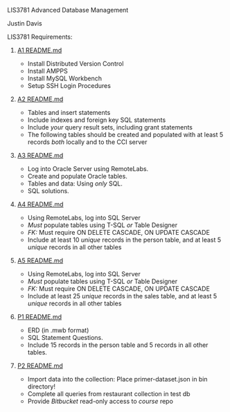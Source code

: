 LIS3781 Advanced Database Management

Justin Davis

LIS3781 Requirements:

[comment]: <> (*Course Work Links:*)

1. [A1 README.md](a1/README.md "My A1 README.md file")
    - Install Distributed Version Control
    - Install AMPPS
    - Install MySQL Workbench
    - Setup SSH Login Procedures

2. [A2 README.md](a2/README.md "My A2 README.md file")
    - Tables and insert statements
    - Include indexes and foreign key SQL statements
    - Include *your* query result sets, including grant statements
    - The following tables should be created and populated with at least 5 records *both* locally and to the CCI server

3. [A3 README.md](a3/README.md "My A3 README.md file")
    - Log into Oracle Server using RemoteLabs.
    - Create and populate Oracle tables.
    - Tables and data: Using *only* SQL.
    - SQL solutions.

4. [A4 README.md](a4/README.md "My A4 README.md file")
    - Using RemoteLabs, log into SQL Server
    - *Must* populate tables using T-SQL *or* Table Designer
    - *FK:* Must require ON DELETE CASCADE, ON UPDATE CASCADE
    - Include at least 10 *unique* records in the person table, and at least 5 *unique* records in all other tables

5. [A5 README.md](a5/README.md "My A5 README.md file")
    - Using RemoteLabs, log into SQL Server
    - *Must* populate tables using T-SQL *or* Table Designer
    - *FK:* Must require ON DELETE CASCADE, ON UPDATE CASCADE
    - Include at least 25 *unique* records in the sales table, and at least 5 *unique* records in all other tables

6. [P1 README.md](p1/README.md "My P1 README.md file")
    - ERD (in .mwb format)
    - SQL Statement Questions.
    - Include 15 records in the person table and 5 records in all other tables.

7. [P2 README.md](p2/README.md "My P2 README.md file")
    - Import data into the collection: Place primer-dataset.json in bin directory!
    - Complete all queries from restaurant collection in test db
    - Provide *Bitbucket* read-only access to *course* repo